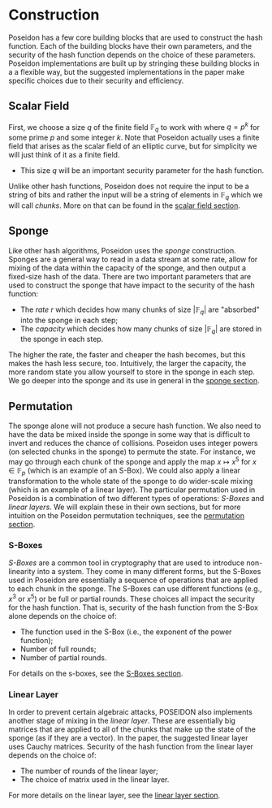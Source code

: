# Construction
Poseidon has a few core building blocks that are used to construct the hash function.
Each of the building blocks have their own parameters, and the security of the hash function depends on the choice of these parameters.
Poseidon implementations are built up by stringing these building blocks in a a flexible way, but the suggested implementations in the paper make specific choices due to their security and efficiency.

## Scalar Field
First, we choose a size $q$ of the finite field $\mathbb{F}_q$ to work with where $q=p^k$ for some prime $p$ and some integer $k$.
Note that Poseidon actually uses a finite field that arises as the scalar field of an elliptic curve, but for simplicity we will just think of it as a finite field. 
- This size $q$ will be an important security parameter for the hash function.

Unlike other hash functions, Poseidon does not require the input to be a string of bits and rather the input will be a string of elements in $\mathbb{F}_q$ which we will call *chunks*.
More on that can be found in the [scalar field section](./scalar_field.md).

## Sponge
Like other hash algorithms, Poseidon uses the *sponge* construction.
Sponges are a general way to read in a data stream at some rate, allow for mixing of the data within the capacity of the sponge, and then output a fixed-size hash of the data.
There are two important parameters that are used to construct the sponge that have impact to the security of the hash function:
- The *rate* $r$ which decides how many chunks of size $|\mathbb{F}_q|$ are "absorbed" into the sponge in each step;
- The *capacity* which decides how many chunks of size $|\mathbb{F}_q|$ are stored in the sponge in each step.

The higher the rate, the faster and cheaper the hash becomes, but this makes the hash less secure, too.
Intuitively, the larger the capacity, the more random state you allow yourself to store in the sponge in each step. 
We go deeper into the sponge and its use in general in the [sponge section](./sponge.md).

## Permutation
The sponge alone will not produce a secure hash function.
We also need to have the data be mixed inside the sponge in some way that is difficult to invert and reduces the chance of collisions.
Poseidon uses integer powers (on selected chunks in the sponge) to permute the state. 
For instance, we may go through each chunk of the sponge and apply the map $x \mapsto x^5$ for $x\in \mathbb{F}_p$ (which is an example of an S-Box).
We could also apply a linear transformation to the whole state of the sponge to do wider-scale mixing (which is an example of a linear layer).
The particular permutation used in Poseidon is a combination of two different types of operations: *S-Boxes* and *linear layers*. 
We will explain these in their own sections, but for more intuition on the Poseidon permutation techniques, see the [permutation section](./permutation.md).

### S-Boxes
*S-Boxes* are a common tool in cryptography that are used to introduce non-linearity into a system.
They come in many different forms, but the S-Boxes used in Poseidon are essentially a sequence of operations that are applied to each chunk in the sponge.
The S-Boxes can use different functions (e.g., $x^3$ or $x^5$) or be full or partial rounds. These choices all impact the security for the hash function.
That is, security of the hash function from the S-Box alone depends on the choice of:
- The function used in the S-Box (i.e., the exponent of the power function);
- Number of full rounds;
- Number of partial rounds.

For details on the s-boxes, see the [S-Boxes section](./s-boxes.md).

### Linear Layer
In order to prevent certain algebraic attacks, POSEIDON also implements another stage of mixing in the *linear layer*. 
These are essentially big matrices that are applied to all of the chunks that make up the state of the sponge (as if they are a vector).
In the paper, the suggested linear layer uses Cauchy matrices. 
Security of the hash function from the linear layer depends on the choice of:
- The number of rounds of the linear layer;
- The choice of matrix used in the linear layer.

For more details on the linear layer, see the [linear layer section](./linear_layer.md).
